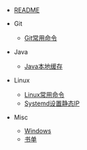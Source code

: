 - [README](README.md)

- Git
  - [Git常用命令](git/Git常用命令.md)

- Java
  - [Java本地缓存](java/Java本地缓存.md)

- Linux
  - [Linux常用命令](linux/Linux常用命令.md)
  - [Systemd设置静态IP](linux/systemd设置静态IP.md)

- Misc
  - [Windows](misc/Windows.md)
  - [书单](misc/reading_list.md)
